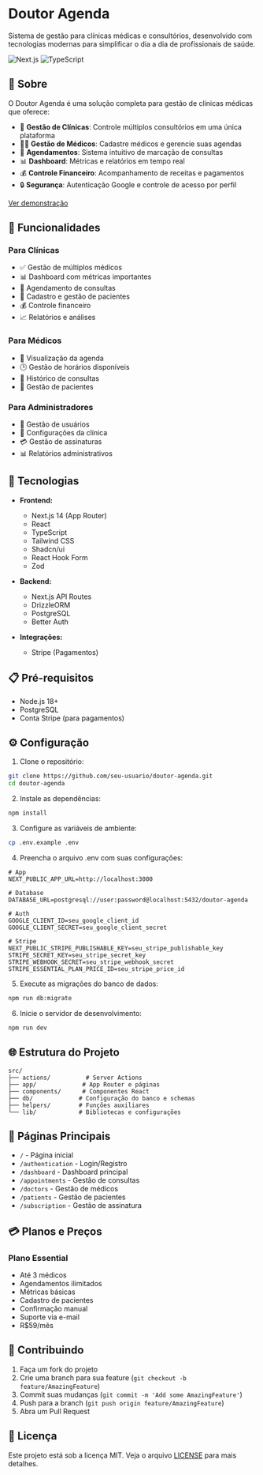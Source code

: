 # Doutor Agenda

Sistema de gestão para clínicas médicas e consultórios, desenvolvido com tecnologias modernas para simplificar o dia a dia de profissionais de saúde.

![Next.js](https://img.shields.io/badge/Next.js-15-black)
![TypeScript](https://img.shields.io/badge/TypeScript-5-blue)

## 📌 Sobre

O Doutor Agenda é uma solução completa para gestão de clínicas médicas que oferece:

- 🏥 **Gestão de Clínicas**: Controle múltiplos consultórios em uma única plataforma
- 👨‍⚕️ **Gestão de Médicos**: Cadastre médicos e gerencie suas agendas
- 📅 **Agendamentos**: Sistema intuitivo de marcação de consultas
- 📊 **Dashboard**: Métricas e relatórios em tempo real
- 💰 **Controle Financeiro**: Acompanhamento de receitas e pagamentos
- 🔒 **Segurança**: Autenticação Google e controle de acesso por perfil

[Ver demonstração]([ttps://doutor-agenda-pi.vercel.app/])

## 🌟 Funcionalidades

### Para Clínicas

- ✅ Gestão de múltiplos médicos
- 📊 Dashboard com métricas importantes
- 📅 Agendamento de consultas
- 👥 Cadastro e gestão de pacientes
- 💰 Controle financeiro
- 📈 Relatórios e análises

### Para Médicos

- 📅 Visualização da agenda
- 🕒 Gestão de horários disponíveis
- 📝 Histórico de consultas
- 💼 Gestão de pacientes

### Para Administradores

- 👥 Gestão de usuários
- 🏥 Configurações da clínica
- 💳 Gestão de assinaturas
- 📊 Relatórios administrativos

## 🚀 Tecnologias

- **Frontend:**

  - Next.js 14 (App Router)
  - React
  - TypeScript
  - Tailwind CSS
  - Shadcn/ui
  - React Hook Form
  - Zod

- **Backend:**

  - Next.js API Routes
  - DrizzleORM
  - PostgreSQL
  - Better Auth

- **Integrações:**
  - Stripe (Pagamentos)

## 📋 Pré-requisitos

- Node.js 18+
- PostgreSQL
- Conta Stripe (para pagamentos)

## ⚙️ Configuração

1. Clone o repositório:

```bash
git clone https://github.com/seu-usuario/doutor-agenda.git
cd doutor-agenda
```

2. Instale as dependências:

```bash
npm install
```

3. Configure as variáveis de ambiente:

```bash
cp .env.example .env
```

4. Preencha o arquivo .env com suas configurações:

```env
# App
NEXT_PUBLIC_APP_URL=http://localhost:3000

# Database
DATABASE_URL=postgresql://user:password@localhost:5432/doutor-agenda

# Auth
GOOGLE_CLIENT_ID=seu_google_client_id
GOOGLE_CLIENT_SECRET=seu_google_client_secret

# Stripe
NEXT_PUBLIC_STRIPE_PUBLISHABLE_KEY=seu_stripe_publishable_key
STRIPE_SECRET_KEY=seu_stripe_secret_key
STRIPE_WEBHOOK_SECRET=seu_stripe_webhook_secret
STRIPE_ESSENTIAL_PLAN_PRICE_ID=seu_stripe_price_id
```

5. Execute as migrações do banco de dados:

```bash
npm run db:migrate
```

6. Inicie o servidor de desenvolvimento:

```bash
npm run dev
```

## 🌐 Estrutura do Projeto

```
src/
├── actions/          # Server Actions
├── app/             # App Router e páginas
├── components/      # Componentes React
├── db/             # Configuração do banco e schemas
├── helpers/        # Funções auxiliares
└── lib/            # Bibliotecas e configurações
```

## 📱 Páginas Principais

- `/` - Página inicial
- `/authentication` - Login/Registro
- `/dashboard` - Dashboard principal
- `/appointments` - Gestão de consultas
- `/doctors` - Gestão de médicos
- `/patients` - Gestão de pacientes
- `/subscription` - Gestão de assinatura

## 💳 Planos e Preços

### Plano Essential

- Até 3 médicos
- Agendamentos ilimitados
- Métricas básicas
- Cadastro de pacientes
- Confirmação manual
- Suporte via e-mail
- R$59/mês

## 🤝 Contribuindo

1. Faça um fork do projeto
2. Crie uma branch para sua feature (`git checkout -b feature/AmazingFeature`)
3. Commit suas mudanças (`git commit -m 'Add some AmazingFeature'`)
4. Push para a branch (`git push origin feature/AmazingFeature`)
5. Abra um Pull Request

## 📄 Licença

Este projeto está sob a licença MIT. Veja o arquivo [LICENSE](LICENSE) para mais detalhes.
